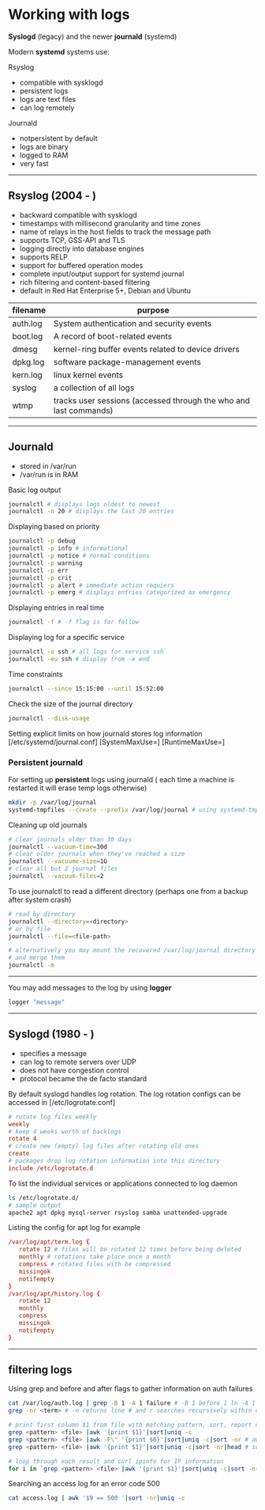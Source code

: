 # Working with logs

**Syslogd** (legacy) and the newer **journald** (systemd)

Modern **systemd** systems use:

Rsyslog

- compatible with sysklogd
- persistent logs
- logs are text files
- can log remotely

Journald

- notpersistent by default
- logs are binary
- logged to RAM
- very fast

---

## Rsyslog (2004 - )

- backward compatible with sysklogd
- timestamps with millisecond granularity and time zones
- name of relays in the host fields to track the message path
- supports TCP, GSS-API and TLS
- logging directly into database engines
- supports RELP
- support for buffered operation modes
- complete input/output support for systemd journal
- rich filtering and content-based filtering
- default in Red Hat Enterprise 5+, Debian and Ubuntu

| filename | purpose                                                           |
|----------|-------------------------------------------------------------------|
| auth.log | System authentication and security events                         |
| boot.log | A record of boot-related events                                   |
| dmesg    | kernel-ring buffer events related to device drivers               |
| dpkg.log | software package-management events                                |
| kern.log | linux kernel events                                               |
| syslog   | a collection of all logs                                          |
| wtmp     | tracks user sessions (accessed through the who and last commands) |

---

## Journald

- stored in /var/run
- /var/run is in RAM

Basic log output

```sh
journalctl # displays logs oldest to newest
journalctl -n 20 # displays the last 20 entries
```

Displaying based on priority

```sh
journalctl -p debug
journalctl -p info # informational
journalctl -p notice # normal conditions
journalctl -p warning
journalctl -p err
journalctl -p crit
journalctl -p alert # immediate action requiers
journalctl -p emerg # displays entries categorized as emergency
```

Displaying entries in real time

```sh
journalctl -f # -f flag is for follow
```

Displaying log for a specific service

```sh
journalctl -u ssh # all logs for service ssh
journalctl -eu ssh # display from -e end
```

Time constraints

```sh
journalctl --since 15:15:00 --until 15:52:00
```

Check the size of the journal directory

```sh
journalctl --disk-usage
```

Setting explicit limits on how journald stores log information [/etc/systemd/journal.conf] [SystemMaxUse=] [RuntimeMaxUse=]

### Persistent journald

For setting up **persistent** logs using journald ( each time a machine is restarted it will erase temp logs otherwise)  

```sh
mkdir -p /var/log/journal
systemd-tmpfiles --create --prefix /var/log/journal # using systemd-tmpfiles to direct log traffic
```

Cleaning up old journals

```sh
# clear journals older than 30 days
journalctl --vacuum-time=30d
# clear older journals when they've reached a size
journalctl --vacuume-size=1G
# clear all but 2 journal files
journalctl --vacuum-files=2
```

To use journalctl to read a different directory (perhaps one from a backup after system crash)

```sh
# read by directory
journalctl --directory=<directory>
# or by file
journalctl --file=<file-path>

# alternatively you may mount the recovered /var/log/journal directory on top of existing
# and merge them
journalctl -m
```

---

You may add messages to the log by using **logger**

```sh
logger "message"
```

---

## Syslogd (1980 - )

- specifies a message
- can log to remote servers over UDP
- does not have congestion control
- protocol became the de facto standard

By default syslogd handles log rotation. The log rotation configs can be accessed in [/etc/logrotate.conf]

```conf
# rotate log files weekly
weekly
# keep 4 weeks worth of backlogs
rotate 4
# create new (empty) log files after rotating old ones
create
# packages drop log rotation information into this directory
include /etc/logrotate.d
```

To list the individual services or applications connected to log daemon

```sh
ls /etc/logrotate.d/
# sample output
apache2 apt dpkg mysql-server rsyslog samba unattended-upgrade
```

Listing the config for apt log for example

```conf
/var/log/apt/term.log {
   rotate 12 # files will be rotated 12 times before being deleted
   monthly # rotations take place once a month
   compress # rotated files with be compressed
   missingok
   notifempty
}
/var/log/apt/history.log {
   rotate 12
   monthly
   compress
   missingok
   notifempty
}
```

---

## filtering logs

Using grep and before and after flags to gather information on auth failures

```sh
cat /var/log/auth.log | grep -B 1 -A 1 failure # -B 1 before 1 ln -A 1 after 1 ln
grep -nr <term> # -n returns line # and r searches recursively within directory
```

```sh
# print first column $1 from file with matching pattern, sort, report or omit repeated lines and count the occurrences
grep <pattern> <file> |awk '{print $1}'|sort|uniq -c
grep <pattern> <file> |awk -F\" '{print $6}'|sort|uniq -c|sort -nr # awk -F to define the field separator
grep <pattern> <file> |awk '{print $1}'|sort|uniq -c|sort -nr|head # sort -nr -n numeric sort, -r reverse, head is first part of file

# loop through each result and curl ipinfo for IP information
for i in `grep <pattern> <file> |awk '{print $1}'|sort|uniq -c|sort -nr|head|awk '{print $2}'`;do curl -s ipinfo.io/$i;done
```

Searching an access log for an error code 500

```sh
cat access.log | awk '$9 == 500 '|sort -nr|uniq -c
```
